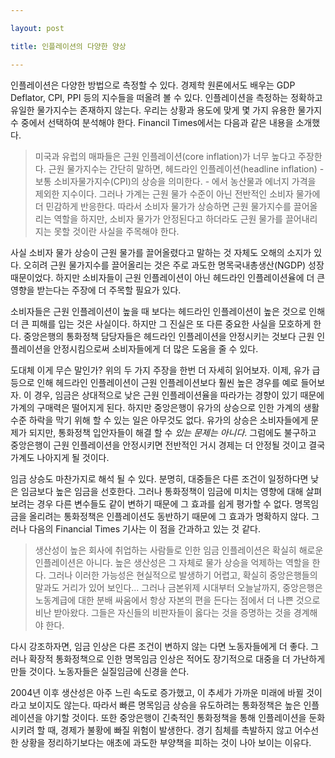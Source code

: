 ```yaml
---

layout: post

title: 인플레이션의 다양한 양상

---
```


인플레이션은 다양한 방법으로 측정할 수 있다. 경제학 원론에서도 배우는 GDP Deflator, CPI, PPI 등의 지수들을 떠올려 볼 수 있다. 인플레이션을 측정하는 정확하고 유일한 물가지수는 존재하지 않는다. 우리는 상황과 용도에 맞게 몇 가지 유용한 물가지수 중에서 선택하여 분석해야 한다. Financil Times에서는 다음과 같은 내용을 소개했다.

>  미국과 유럽의 매파들은 근원 인플레이션(core inflation)가 너무 높다고 주장한다. 근원 물가지수는 간단히 말하면, 헤드라인 인플레이션(headline inflation) - 보통 소비자물가지수(CPI)의 상승을 의미한다. - 에서 농산물과 에너지 가격을 제외한 지수이다. 그러나 가계는 근원 물가 수준이 아닌 전반적인 소비자 물가에 더 민감하게 반응한다. 따라서 소비자 물가가 상승하면 근원 물가지수를 끌어올리는 역할을 하지만, 소비자 물가가 안정된다고 하더라도 근원 물가를 끌어내리지는 못할 것이란 사실을 주목해야 한다. 

사실 소비자 물가 상승이 근원 물가를 끌어올렸다고 말하는 것 자체도 오해의 소지가 있다. 오히려 근원 물가지수를 끌어올리는 것은 주로 과도한 명목국내총생산(NGDP) 성장 때문이었다. 하지만 소비자들이 근원 인플레이션이 아닌 헤드라인 인플레이션율에 더 큰 영향을 받는다는 주장에 더 주목할 필요가 있다.

소비자들은 근원 인플레이션이 높을 때 보다는 헤드라인 인플레이션이 높은 것으로 인해 더 큰 피해를 입는 것은 사실이다. 하지만 그 진실은 또 다른 중요한 사실을 모호하게 한다. 중앙은행의 통화정책 담당자들은 헤드라인 인플레이션을 안정시키는 것보다 근원 인플레이션을 안정시킴으로써 소비자들에게 더 많은 도움을 줄 수 있다.

도대체 이게 무슨 말인가? 위의 두 가지 주장을 한번 더 자세히 읽어보자. 이제, 유가 급등으로 인해 헤드라인 인플레이션이 근원 인플레이션보다 훨씬 높은 경우를 예로 들어보자. 이 경우, 임금은 상대적으로 낮은 근원 인플레이션율을 따라가는 경향이 있기 때문에 가계의 구매력은 떨어지게 된다. 하지만 중앙은행이 유가의 상승으로 인한 가계의 생활수준 하락을 막기 위해 할 수 있는 일은 아무것도 없다. 유가의 상승은 소비자들에게 문제가 되지만, 통화정책 입안자들이 해결 할 수 _있는 문제는 아니다_. 그럼에도 불구하고 중앙은행이 근원 인플레이션을 안정시키면 전반적인 거시 경제는 더 안정될 것이고 결국 가계도 나아지게 될 것이다.

임금 상승도 마찬가지로 해석 될 수 있다. 분명히, 대중들은 다른 조건이 일정하다면 낮은 임금보다 높은 임금을 선호한다. 그러나 통화정책이 임금에 미치는 영향에 대해 살펴보려는 경우 다른 변수들도 같이 변하기 때문에 그 효과를 쉽게 평가할 수 없다. 명목임금을 올리려는 통화정책은 인플레이션도 동반하기 때문에 그 효과가 명확하지 않다. 그러나 다음의 Financial Times 기사는 이 점을 간과하고 있는 것 같다.

> 생산성이 높은 회사에 취업하는 사람들로 인한 임금 인플레이션은 확실히 해로운 인플레이션은 아니다. 높은 생산성은 그 자체로 물가 상승을 억제하는 역할을 한다. 그러나 이러한 가능성은 현실적으로 발생하기 어렵고, 확실히 중앙은행들의 말과도 거리가 있어 보인다... 그러나 금본위제 시대부터 오늘날까지, 중앙은행은 노동계급에 대한 분배 싸움에서 항상 자본의 편을 든다는 점에서 더 나쁜 것으로 비난 받아왔다. 그들은 자신들의 비판자들이 옳다는 것을 증명하는 것을 경계해야 한다.

다시 강조하자면, 임금 인상은 다른 조건이 변하지 않는 다면 노동자들에게 더 좋다. 그러나 확장적 통화정책으로 인한 명목임금 인상은 적어도 장기적으로 대중을 더 가난하게 만들 것이다. 노동자들은 실질임금에 신경을 쓴다.

2004년 이후 생산성은 아주 느린 속도로 증가했고, 이 추세가 가까운 미래에 바뀔 것이라고 보이지도 않는다. 따라서 빠른 명목임금 상승을 유도하려는 통화정책은 높은 인플레이션을 야기할 것이다. 또한 중앙은행이 긴축적인 통화정책을 통해 인플레이션을 둔화시키려 할 때, 경제가 불황에 빠질 위험이 발생한다. 경기 침체를 촉발하지 않고 어수선한 상황을 정리하기보다는 애초에 과도한 부양책을 피하는 것이 나아 보이는 이유다.